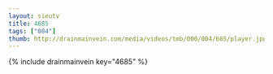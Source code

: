 ```yaml
--- 
layout: sieutv
title: 4685
tags: ["004"]
thumb: http://drainmainvein.com/media/videos/tmb/000/004/685/player.jpg
---
```

{% include drainmainvein key="4685" %} 
